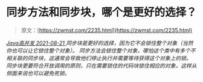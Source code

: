 <!--yml
category: 未分类
date: 0001-01-01 00:00:00
-->

# 同步方法和同步块，哪个是更好的选择？

> 原文：[https://zwmst.com/2235.html](https://zwmst.com/2235.html)

   [ *Java高并发* ](https://zwmst.com/java%e9%ab%98%e5%b9%b6%e5%8f%91)*[ <time datetime="2021-08-21T11:52:02+08:00"> 2021-08-21 </time> ](https://zwmst.com/2235.html)  同步块是更好的选择，因为它不会锁住整个对象（当然你也可以让它锁住整个对象）。
同步方法会锁住整个对象，哪怕这个类中有多个不相关联的同步块，这通常会导致他们停止执行并需要等待获得这个对象上的锁。
同步块更要符合开放调用的原则，只在需要锁住的代码块锁住相应的对象，这样从侧面来说也可以避免死锁。*